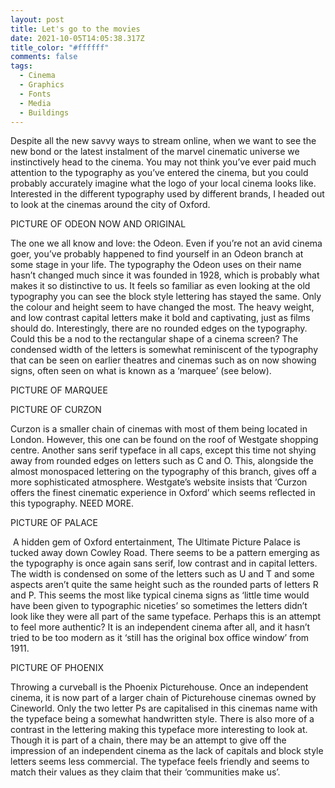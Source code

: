 ```yaml
---
layout: post
title: Let's go to the movies
date: 2021-10-05T14:05:38.317Z
title_color: "#ffffff"
comments: false
tags:
  - Cinema
  - Graphics
  - Fonts
  - Media
  - Buildings
---
```

Despite all the new savvy ways to stream online, when we want to see the new bond or the latest instalment of the marvel cinematic universe we instinctively head to the cinema. You may not think you’ve ever paid much attention to the typography as you’ve entered the cinema, but you could probably accurately imagine what the logo of your local cinema looks like. Interested in the different typography used by different brands, I headed out to look at the cinemas around the city of Oxford.

PICTURE OF ODEON NOW AND ORIGINAL

The one we all know and love: the Odeon. Even if you’re not an avid cinema goer, you’ve probably happened to find yourself in an Odeon branch at some stage in your life. The typography the Odeon uses on their name hasn’t changed much since it was founded in 1928, which is probably what makes it so distinctive to us. It feels so familiar as even looking at the old typography you can see the block style lettering has stayed the same. Only the colour and height seem to have changed the most. The heavy weight, and low contrast capital letters make it bold and captivating, just as films should do. Interestingly, there are no rounded edges on the typography. Could this be a nod to the rectangular shape of a cinema screen? The condensed width of the letters is somewhat reminiscent of the typography that can be seen on earlier theatres and cinemas such as on now showing signs, often seen on what is known as a ‘marquee’ (see below).

PICTURE OF MARQUEE

PICTURE OF CURZON

Curzon is a smaller chain of cinemas with most of them being located in London. However, this one can be found on the roof of Westgate shopping centre. Another sans serif typeface in all caps, except this time not shying away from rounded edges on letters such as C and O. This, alongside the almost monospaced lettering on the typography of this branch, gives off a more sophisticated atmosphere. Westgate’s website insists that ‘Curzon offers the finest cinematic experience in Oxford’ which seems reflected in this typography. NEED MORE.

PICTURE OF PALACE

 A hidden gem of Oxford entertainment, The Ultimate Picture Palace is tucked away down Cowley Road. There seems to be a pattern emerging as the typography is once again sans serif, low contrast and in capital letters. The width is condensed on some of the letters such as U and T and some aspects aren’t quite the same height such as the rounded parts of letters R and P. This seems the most like typical cinema signs as ‘little time would have been given to typographic niceties’ so sometimes the letters didn’t look like they were all part of the same typeface. Perhaps this is an attempt to feel more authentic? It is an independent cinema after all, and it hasn’t tried to be too modern as it ‘still has the original box office window’ from 1911.

PICTURE OF PHOENIX

Throwing a curveball is the Phoenix Picturehouse. Once an independent cinema, it is now part of a larger chain of Picturehouse cinemas owned by Cineworld. Only the two letter Ps are capitalised in this cinemas name with the typeface being a somewhat handwritten style. There is also more of a contrast in the lettering making this typeface more interesting to look at. Though it is part of a chain, there may be an attempt to give off the impression of an independent cinema as the lack of capitals and block style letters seems less commercial. The typeface feels friendly and seems to match their values as they claim that their ‘communities make us’.